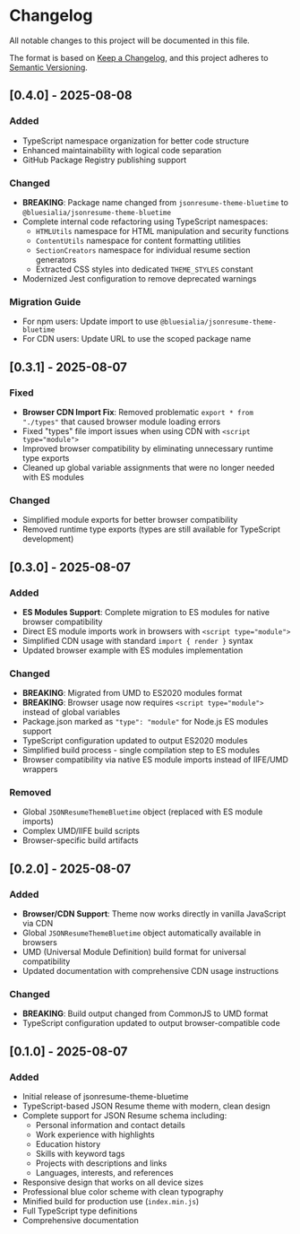 # Changelog

All notable changes to this project will be documented in this file.

The format is based on [Keep a Changelog](https://keepachangelog.com/en/1.0.0/),
and this project adheres to [Semantic Versioning](https://semver.org/spec/v2.0.0.html).

## [0.4.0] - 2025-08-08

### Added
- TypeScript namespace organization for better code structure
- Enhanced maintainability with logical code separation
- GitHub Package Registry publishing support

### Changed
- **BREAKING**: Package name changed from `jsonresume-theme-bluetime` to `@bluesialia/jsonresume-theme-bluetime`
- Complete internal code refactoring using TypeScript namespaces:
  - `HTMLUtils` namespace for HTML manipulation and security functions
  - `ContentUtils` namespace for content formatting utilities
  - `SectionCreators` namespace for individual resume section generators
  - Extracted CSS styles into dedicated `THEME_STYLES` constant
- Modernized Jest configuration to remove deprecated warnings

### Migration Guide
- For npm users: Update import to use `@bluesialia/jsonresume-theme-bluetime`
- For CDN users: Update URL to use the scoped package name

## [0.3.1] - 2025-08-07
### Fixed
- **Browser CDN Import Fix**: Removed problematic `export * from "./types"` that caused browser module loading errors
- Fixed "types" file import issues when using CDN with `<script type="module">`
- Improved browser compatibility by eliminating unnecessary runtime type exports
- Cleaned up global variable assignments that were no longer needed with ES modules

### Changed
- Simplified module exports for better browser compatibility
- Removed runtime type exports (types are still available for TypeScript development)

## [0.3.0] - 2025-08-07

### Added
- **ES Modules Support**: Complete migration to ES modules for native browser compatibility
- Direct ES module imports work in browsers with `<script type="module">`
- Simplified CDN usage with standard `import { render }` syntax
- Updated browser example with ES modules implementation

### Changed
- **BREAKING**: Migrated from UMD to ES2020 modules format
- **BREAKING**: Browser usage now requires `<script type="module">` instead of global variables
- Package.json marked as `"type": "module"` for Node.js ES modules support
- TypeScript configuration updated to output ES2020 modules
- Simplified build process - single compilation step to ES modules
- Browser compatibility via native ES module imports instead of IIFE/UMD wrappers

### Removed
- Global `JSONResumeThemeBluetime` object (replaced with ES module imports)
- Complex UMD/IIFE build scripts
- Browser-specific build artifacts

## [0.2.0] - 2025-08-07

### Added
- **Browser/CDN Support**: Theme now works directly in vanilla JavaScript via CDN
- Global `JSONResumeThemeBluetime` object automatically available in browsers
- UMD (Universal Module Definition) build format for universal compatibility
- Updated documentation with comprehensive CDN usage instructions

### Changed
- **BREAKING**: Build output changed from CommonJS to UMD format
- TypeScript configuration updated to output browser-compatible code

## [0.1.0] - 2025-08-07

### Added
- Initial release of jsonresume-theme-bluetime
- TypeScript-based JSON Resume theme with modern, clean design
- Complete support for JSON Resume schema including:
  - Personal information and contact details
  - Work experience with highlights
  - Education history
  - Skills with keyword tags
  - Projects with descriptions and links
  - Languages, interests, and references
- Responsive design that works on all device sizes
- Professional blue color scheme with clean typography
- Minified build for production use (`index.min.js`)
- Full TypeScript type definitions
- Comprehensive documentation
